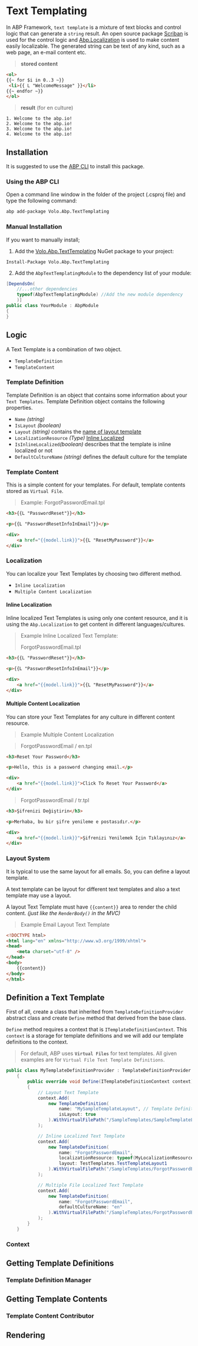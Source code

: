 # Text Templating

In ABP Framework, `text template` is a mixture of text blocks and control logic that can generate a `string` result. An open source package [Scriban](https://github.com/lunet-io/scriban) is used for the control logic and [Abp.Localization](Localization.md) is used to make content easily localizable. The generated string can be text of any kind, such as a web page, an e-mail content etc.

> **stored content**
```html
<ol>
{{~ for $i in 0..3 ~}}
 <li>{{ L "WelcomeMessage" }}</li>
{{~ endfor ~}}
</ol>
```
> **result** (for en culture)
```
1. Welcome to the abp.io!
2. Welcome to the abp.io!
3. Welcome to the abp.io!
4. Welcome to the abp.io!
```

## Installation

It is suggested to use the [ABP CLI](CLI.md) to install this package.

### Using the ABP CLI

Open a command line window in the folder of the project (.csproj file) and type the following command:

````bash
abp add-package Volo.Abp.TextTemplating
````

### Manual Installation

If you want to manually install;

1. Add the [Volo.Abp.TextTemplating](https://www.nuget.org/packages/Volo.Abp.TextTemplating) NuGet package to your project:

````
Install-Package Volo.Abp.TextTemplating
````

2. Add the `AbpTextTemplatingModule` to the dependency list of your module:

````csharp
[DependsOn(
    //...other dependencies
    typeof(AbpTextTemplatingModule) //Add the new module dependency
    )]
public class YourModule : AbpModule
{
}
````

## Logic

A Text Template is a combination of two object.
- `TemplateDefinition`
- `TemplateContent`

### Template Definition

Template Definition is an object that contains some information about your `Text Templates`. Template Definition object contains the following properties.

- `Name` *(string)*
- `IsLayout` *(boolean)*
- `Layout` *(string)* contains the <u>name of layout template</u>
- `LocalizationResource` *(Type)*  <u>Inline Localized</u>
- `IsInlineLocalized`*(boolean)* describes that the template is inline localized or not
- `DefaultCultureName` *(string)* defines the default culture for the template

### Template Content

This is a simple content for your templates. For default, template contents stored as `Virtual File`.

> Example: ForgotPasswordEmail.tpl

```html
<h3>{{L "PasswordReset"}}</h3>

<p>{{L "PasswordResetInfoInEmail"}}</p>

<div>
    <a href="{{model.link}}">{{L "ResetMyPassword"}}</a>
</div>

```

### Localization

You can localize your Text Templates by choosing two different method.

- `Inline Localization`
- `Multiple Content Localization`

#### Inline Localization

Inline localized Text Templates is using only one content resource, and it is using the `Abp.Localization` to get content in different languages/cultures. 

> Example Inline Localized Text Template: 
>
> ForgotPasswordEmail.tpl

```html
<h3>{{L "PasswordReset"}}</h3>

<p>{{L "PasswordResetInfoInEmail"}}</p>

<div>
    <a href="{{model.link}}">{{L "ResetMyPassword"}}</a>
</div>
```

#### Multiple Content Localization

You can store your Text Templates for any culture in different content resource.

> Example Multiple Content Localization

> ForgotPasswordEmail / en.tpl

```html
<h3>Reset Your Password</h3>

<p>Hello, this is a password changing email.</p>

<div>
    <a href="{{model.link}}">Click To Reset Your Password</a>
</div>
```

> ForgotPasswordEmail / tr.tpl

```html
<h3>Şifrenizi Değiştirin</h3>

<p>Merhaba, bu bir şifre yenileme e postasıdır.</p>

<div>
    <a href="{{model.link}}">Şifrenizi Yenilemek İçin Tıklayınız</a>
</div>
```

### Layout System

It is typical to use the same layout for all emails. So, you can define a layout template. 

A text template can be layout for different text templates and also a text template may use a layout.

A layout Text Template must have `{{content}}` area to render the child content. _(just like the `RenderBody()` in the MVC)_

> Example Email Layout Text Template

```html
<!DOCTYPE html>
<html lang="en" xmlns="http://www.w3.org/1999/xhtml">
<head>
    <meta charset="utf-8" />
</head>
<body>
    {{content}}
</body>
</html>
```

## Definition a Text Template

First of all, create a class that inherited from `TemplateDefinitionProvider` abstract class and create `Define` method that derived from the base class.

`Define` method requires a context that is `ITemplateDefinitionContext`. This `context` is a storage for template definitions and we will add our template definitions to the context.

> For default, ABP uses **`Virtual Files`** for text templates. All given examples are for `Virtual File Text Template Definitions`.

```csharp
public class MyTemplateDefinitionProvider : TemplateDefinitionProvider
    {
        public override void Define(ITemplateDefinitionContext context)
        {
            // Layout Text Template
            context.Add(
                new TemplateDefinition(
                    name: "MySampleTemplateLayout", // Template Definition Name
                    isLayout: true 
                ).WithVirtualFilePath("/SampleTemplates/SampleTemplateLayout.tpl", true)
            );

            // Inline Localized Text Template
            context.Add(
                new TemplateDefinition(
                    name: "ForgotPasswordEmail",
                    localizationResource: typeof(MyLocalizationResource),
                    layout: TestTemplates.TestTemplateLayout1
                ).WithVirtualFilePath("/SampleTemplates/ForgotPasswordEmail.tpl", true)
            );

            // Multiple File Localized Text Template
            context.Add(
                new TemplateDefinition(
                    name: "ForgotPasswordEmail",
                    defaultCultureName: "en"
                ).WithVirtualFilePath("/SampleTemplates/ForgotPasswordEmail", false)
            );
        }
    }
```

### Context

## Getting Template Definitions

### Template Definition Manager

## Getting Template Contents

### Template Content Contributor

## Rendering
